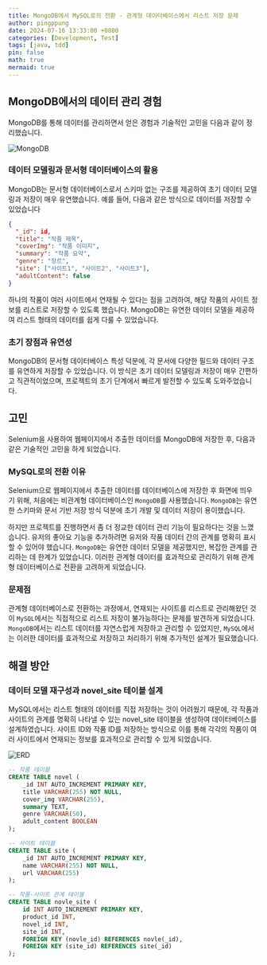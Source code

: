 ```yaml
---
title: MongoDB에서 MySQL로의 전환 - 관계형 데이터베이스에서 리스트 저장 문제
author: pingppung
date: 2024-07-16 13:33:00 +0800
categories: [Development, Test]
tags: [java, tdd]
pin: false
math: true
mermaid: true
---
```


## MongoDB에서의 데이터 관리 경험

MongoDB를 통해 데이터를 관리하면서 얻은 경험과 기술적인 고민을 다음과 같이 정리했습니다.

![MongoDB](https://pingppung.github.io/assets/img/posts/2024-07-16/mongoDB.png)


### 데이터 모델링과 문서형 데이터베이스의 활용

MongoDB는 문서형 데이터베이스로서 스키마 없는 구조를 제공하여 초기 데이터 모델링과 저장이 매우 유연했습니다. 예를 들어, 다음과 같은 방식으로 데이터를 저장할 수 있었습니다

```json
{
  "_id": id,
  "title": "작품 제목",
  "coverImg": "작품 이미지",
  "summary": "작품 요약",
  "genre": "장르",
  "site": ["사이트1", "사이트2", "사이트3"],
  "adultContent": false
}
```
하나의 작품이 여러 사이트에서 연재될 수 있다는 점을 고려하여, 해당 작품의 사이트 정보를 리스트로 저장할 수 있도록 했습니다. MongoDB는 유연한 데이터 모델을 제공하여 리스트 형태의 데이터를 쉽게 다룰 수 있었습니다.

### 초기 장점과 유연성

MongoDB의 문서형 데이터베이스 특성 덕분에, 각 문서에 다양한 필드와 데이터 구조를 유연하게 저장할 수 있었습니다. 이 방식은 초기 데이터 모델링과 저장이 매우 간편하고 직관적이었으며, 프로젝트의 초기 단계에서 빠르게 발전할 수 있도록 도와주었습니다.

## 고민

Selenium을 사용하여 웹페이지에서 추출한 데이터를 MongoDB에 저장한 후, 다음과 같은 기술적인 고민을 하게 되었습니다.

### MySQL로의 전환 이유

Selenium으로 웹페이지에서 추출한 데이터를 데이터베이스에 저장한 후 화면에 띄우기 위해, 처음에는 비관계형 데이터베이스인 `MongoDB`를 사용했습니다. `MongoDB`는 유연한 스키마와 문서 기반 저장 방식 덕분에 초기 개발 및 데이터 저장이 용이했습니다.

하지만 프로젝트를 진행하면서 좀 더 정교한 데이터 관리 기능이 필요하다는 것을 느꼈습니다. 유저의 좋아요 기능을 추가하려면 유저와 작품 데이터 간의 관계를 명확히 표시할 수 있어야 했습니다.  `MongoDB`는 유연한 데이터 모델을 제공했지만, 복잡한 관계를 관리하는 데 한계가 있었습니다. 이러한 관계형 데이터를 효과적으로 관리하기 위해 관계형 데이터베이스로 전환을 고려하게 되었습니다.

### 문제점

관계형 데이터베이스로 전환하는 과정에서, 연재되는 사이트를 리스트로 관리해왔던 것이 `MySQL`에서는 직접적으로 리스트 저장이 불가능하다는 문제를 발견하게 되었습니다. `MongoDB`에서는 리스트 데이터를 자연스럽게 저장하고 관리할 수 있었지만, `MySQL`에서는 이러한 데이터를 효과적으로 저장하고 처리하기 위해 추가적인 설계가 필요했습니다.

## 해결 방안

### 데이터 모델 재구성과 novel_site 테이블 설계



MySQL에서는 리스트 형태의 데이터를 직접 저장하는 것이 어려웠기 때문에, 각 작품과 사이트의 관계를 명확히 나타낼 수 있는 novel_site 테이블을 생성하여 데이터베이스를 설계하였습니다. 사이트 ID와 작품 ID를 저장하는 방식으로 이를 통해 각각의 작품이 여러 사이트에서 연재되는 정보를 효과적으로 관리할 수 있게 되었습니다.

![ERD](https://pingppung.github.io/assets/img/posts/2024-07-16/부분ERD.PNG)

```sql
-- 작품 테이블
CREATE TABLE novel (
    _id INT AUTO_INCREMENT PRIMARY KEY,
    title VARCHAR(255) NOT NULL,
    cover_img VARCHAR(255),
    summary TEXT,
    genre VARCHAR(50),
    adult_content BOOLEAN
);

-- 사이트 테이블
CREATE TABLE site (
    _id INT AUTO_INCREMENT PRIMARY KEY,
    name VARCHAR(255) NOT NULL,
    url VARCHAR(255)
);

-- 작품-사이트 관계 테이블
CREATE TABLE novle_site (
    id INT AUTO_INCREMENT PRIMARY KEY,
    product_id INT,
    novel_id INT,
    site_id INT,
    FOREIGN KEY (novle_id) REFERENCES novle(_id),
    FOREIGN KEY (site_id) REFERENCES site(_id)
);
```